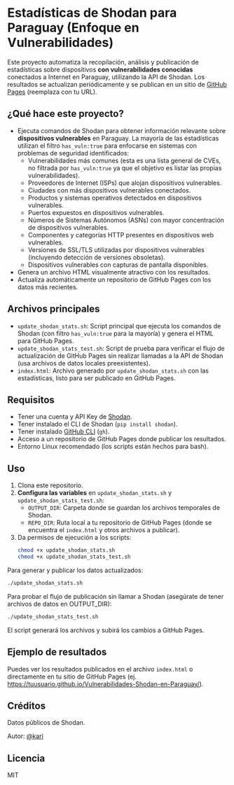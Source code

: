 # Estadísticas de Shodan para Paraguay (Enfoque en Vulnerabilidades)

Este proyecto automatiza la recopilación, análisis y publicación de estadísticas sobre dispositivos **con vulnerabilidades conocidas** conectados a Internet en Paraguay, utilizando la API de Shodan. Los resultados se actualizan periódicamente y se publican en un sitio de [GitHub Pages](https://github.com/tuusuario/Vulnerabilidades-Shodan-en-Paraguay) (reemplaza con tu URL).

## ¿Qué hace este proyecto?
- Ejecuta comandos de Shodan para obtener información relevante sobre **dispositivos vulnerables** en Paraguay. La mayoría de las estadísticas utilizan el filtro `has_vuln:true` para enfocarse en sistemas con problemas de seguridad identificados:
  - Vulnerabilidades más comunes (esta es una lista general de CVEs, no filtrada por `has_vuln:true` ya que el objetivo es listar las propias vulnerabilidades).
  - Proveedores de Internet (ISPs) que alojan dispositivos vulnerables.
  - Ciudades con más dispositivos vulnerables conectados.
  - Productos y sistemas operativos detectados en dispositivos vulnerables.
  - Puertos expuestos en dispositivos vulnerables.
  - Números de Sistemas Autónomos (ASNs) con mayor concentración de dispositivos vulnerables.
  - Componentes y categorías HTTP presentes en dispositivos web vulnerables.
  - Versiones de SSL/TLS utilizadas por dispositivos vulnerables (incluyendo detección de versiones obsoletas).
  - Dispositivos vulnerables con capturas de pantalla disponibles.
- Genera un archivo HTML visualmente atractivo con los resultados.
- Actualiza automáticamente un repositorio de GitHub Pages con los datos más recientes.

## Archivos principales
- `update_shodan_stats.sh`: Script principal que ejecuta los comandos de Shodan (con filtro `has_vuln:true` para la mayoría) y genera el HTML para GitHub Pages.
- `update_shodan_stats_test.sh`: Script de prueba para verificar el flujo de actualización de GitHub Pages sin realizar llamadas a la API de Shodan (usa archivos de datos locales preexistentes).
- `index.html`: Archivo generado por `update_shodan_stats.sh` con las estadísticas, listo para ser publicado en GitHub Pages.

## Requisitos
- Tener una cuenta y API Key de [Shodan](https://shodan.io/).
- Tener instalado el CLI de Shodan (`pip install shodan`).
- Tener instalado [GitHub CLI](https://cli.github.com/) (`gh`).
- Acceso a un repositorio de GitHub Pages donde publicar los resultados.
- Entorno Linux recomendado (los scripts están hechos para bash).

## Uso
1. Clona este repositorio.
2. **Configura las variables** en `update_shodan_stats.sh` y `update_shodan_stats_test.sh`:
   - `OUTPUT_DIR`: Carpeta donde se guardan los archivos temporales de Shodan.
   - `REPO_DIR`: Ruta local a tu repositorio de GitHub Pages (donde se encuentra el `index.html` y otros archivos a publicar).
3. Da permisos de ejecución a los scripts:
   ```bash
   chmod +x update_shodan_stats.sh
   chmod +x update_shodan_stats_test.sh
   ```

Para generar y publicar los datos actualizados:

```bash
./update_shodan_stats.sh
```

Para probar el flujo de publicación sin llamar a Shodan (asegúrate de tener archivos de datos en OUTPUT_DIR):

```bash
./update_shodan_stats_test.sh
```

El script generará los archivos y subirá los cambios a GitHub Pages.

## Ejemplo de resultados

Puedes ver los resultados publicados en el archivo `index.html` o directamente en tu sitio de GitHub Pages (ej. https://tuusuario.github.io/Vulnerabilidades-Shodan-en-Paraguay/).

## Créditos

Datos públicos de Shodan.

Autor: [@karl](https://x.com/karlbooklover)

## Licencia

MIT
